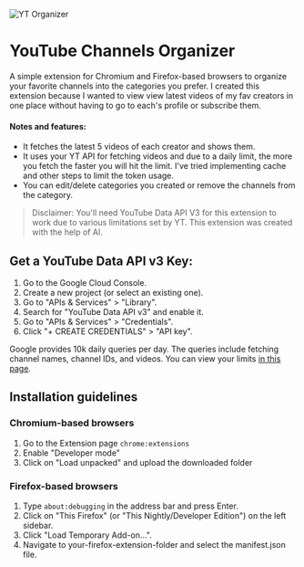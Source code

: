 ![YT Organizer](https://github.com/user-attachments/assets/215bb2a1-5748-43a2-b2ba-3add74f17d31)

# YouTube Channels Organizer
A simple extension for Chromium and Firefox-based browsers to organize your favorite channels into the categories you prefer. 
I created this extension because I wanted to view view latest videos of my fav creators in one place without having to go to each's profile or subscribe them. 

#### Notes and features:
- It fetches the latest 5 videos of each creator and shows them.
- It uses your YT API for fetching videos and due to a daily limit, the more you fetch the faster you will hit the limit. I've tried implementing cache and other steps to limit the token usage.
- You can edit/delete categories you created or remove the channels from the category. 


> Disclaimer: You'll need YouTube Data API V3 for this extension to work due to various limitations set by YT. This extension was created with the help of AI.


## Get a YouTube Data API v3 Key:
1. Go to the Google Cloud Console.
2. Create a new project (or select an existing one).
3. Go to "APIs & Services" > "Library".
4. Search for "YouTube Data API v3" and enable it.
5. Go to "APIs & Services" > "Credentials".
6. Click "+ CREATE CREDENTIALS" > "API key".

Google provides 10k daily queries per day. The queries include fetching channel names, channel IDs, and videos. You can view your limits [in this page](https://console.cloud.google.com/apis/api/youtube.googleapis.com/quotas?inv=1&invt=Abw5pw&project=yt-organizer-456016).

## Installation guidelines

### Chromium-based browsers
1. Go to the Extension page `chrome:extensions`
2. Enable "Developer mode"
3. Click on "Load unpacked" and upload the downloaded folder

### Firefox-based browsers
1. Type `about:debugging` in the address bar and press Enter.
2. Click on "This Firefox" (or "This Nightly/Developer Edition") on the left sidebar.
3. Click "Load Temporary Add-on...".
4. Navigate to your-firefox-extension-folder and select the manifest.json file.

